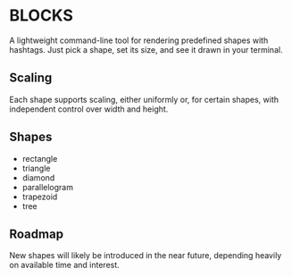 # BLOCKS
A lightweight command-line tool for rendering predefined shapes with hashtags. Just pick a shape, set its size, and see it drawn in your terminal.


## Scaling
Each shape supports scaling, either uniformly or, for certain shapes, with independent control over width and height.

## Shapes
  - rectangle
  - triangle
  - diamond
  - parallelogram
  - trapezoid
  - tree

## Roadmap
New shapes will likely be introduced in the near future, depending heavily on available time and interest.
